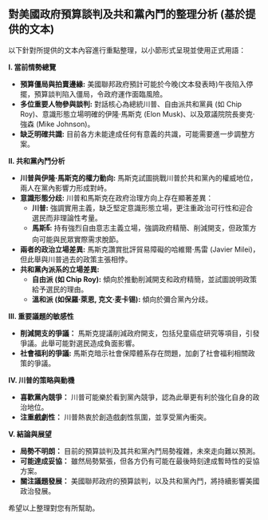 ## 對美國政府預算談判及共和黨內鬥的整理分析 (基於提供的文本)

以下針對所提供的文本內容進行重點整理，以小節形式呈現並使用正式用語：

**I. 當前情勢總覽**

*   **預算僵局與拍賣邊緣:** 美國聯邦政府預計可能於今晚(文本發表時)午夜陷入停擺，預算談判陷入僵局，令政府運作面臨風險。
*   **多位重要人物參與談判:** 對話核心為總統川普、自由派共和黨員 (如 Chip Roy)、意識形態立場明確的伊隆·馬斯克 (Elon Musk)、以及眾議院院長麥克·強森 (Mike Johnson)。
*   **缺乏明確共識:** 目前各方未能達成任何有意義的共識，可能需要進一步調整方案。

**II. 共和黨內鬥分析**

*   **川普與伊隆·馬斯克的權力動向:** 馬斯克試圖挑戰川普於共和黨內的權威地位，兩人在黨內影響力形成對峙。
*   **意識形態分歧:** 川普和馬斯克在政府治理方向上存在顯著差異：
    *   **川普:** 強調實用主義，缺乏堅定意識形態立場，更注重政治可行性和迎合選民而非理論性考量。
    *   **馬斯క్:** 持有強烈自由意志主義立場，強調政府精簡、削減開支，但政策方向可能與民眾實際需求脫節。
*   **兩者的政治立場差異:** 馬斯克讚賞批評貿易障礙的哈維爾·馬雷 (Javier Milei)，但此舉與川普過去的政策主張相悖。
*   **共和黨內派系的立場差異:**
    *   **自由派 (如 Chip Roy):** 傾向於推動削減開支和政府精簡，並試圖說明政策給予選民的理由。
    *   **溫和派 (如保羅·萊恩, 克文·麦卡锡):** 傾向於彌合黨內分歧。

**III. 重要議題的敏感性**

*   **削減開支的爭議：** 馬斯克提議削減政府開支，包括兒童癌症研究等項目，引發爭議。此舉可能對選民造成負面影響。
*   **社會福利的爭議:** 馬斯克暗示社會保障體系存在問題，加劇了社會福利相關政策的爭議。

**IV. 川普的策略與動機**

*   **喜歡黨內競爭：** 川普可能樂於看到黨內競爭，認為此舉更有利於強化自身的政治地位。
*   **注重戲劇性：** 川普熱衷於創造戲劇性氛圍，並享受黨內衝突。

**V. 結論與展望**

*   **局勢不明朗：** 目前的預算談判及其共和黨內鬥局勢複雜，未來走向難以預測。
*   **可能達成妥協：** 雖然局勢緊張，但各方仍有可能在最後時刻達成暫時性的妥協方案。
*   **關注議題發展：** 美國聯邦政府的預算談判，以及共和黨內鬥，將持續影響美國政治發展。

希望以上整理對您有所幫助。